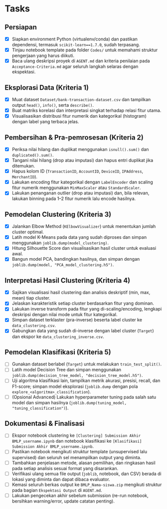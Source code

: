 # Tasks

## Persiapan

- [x] Siapkan environment Python (virtualenv/conda) dan pastikan dependensi, termasuk `scikit-learn==1.7.0`, sudah terpasang.
- [x] Tinjau notebook template pada folder `Codes/` untuk memahami struktur pengerjaan yang harus diikuti.
- [x] Baca ulang deskripsi proyek di `AGENT.md` dan kriteria penilaian pada `Acceptance-Criteria.md` agar seluruh langkah selaras dengan ekspektasi.

## Eksplorasi Data (Kriteria 1)

- [x] Muat dataset `Dataset/bank-transaction-dataset.csv` dan tampilkan output `head()`, `info()`, serta `describe()`.
- [x] Buat matriks korelasi dan interpretasi singkat terhadap relasi fitur utama.
- [x] Visualisasikan distribusi fitur numerik dan kategorikal (histogram) dengan label yang terbaca jelas.

## Pembersihan & Pra-pemrosesan (Kriteria 2)

- [x] Periksa nilai hilang dan duplikat menggunakan `isnull().sum()` dan `duplicated().sum()`.
- [x] Tangani nilai hilang (drop atau imputasi) dan hapus entri duplikat jika ditemukan.
- [x] Hapus kolom ID (`TransactionID`, `AccountID`, `DeviceID`, `IPAddress`, `MerchantID`).
- [x] Lakukan encoding fitur kategorikal dengan `LabelEncoder` dan scaling fitur numerik menggunakan `MinMaxScaler` atau `StandardScaler`.
- [x] Lakukan penanganan outlier (drop atau imputasi) dan, bila relevan, lakukan binning pada 1–2 fitur numerik lalu encode hasilnya.

## Pemodelan Clustering (Kriteria 3)

- [x] Jalankan Elbow Method (`KElbowVisualizer`) untuk menentukan jumlah cluster optimal.
- [x] Latih model K-Means pada data yang sudah diproses dan simpan menggunakan `joblib.dump(model_clustering)`.
- [x] Hitung Silhouette Score dan visualisasikan hasil cluster untuk evaluasi awal.
- [x] Bangun model PCA, bandingkan hasilnya, dan simpan dengan `joblib.dump(model, "PCA_model_clustering.h5")`.

## Interpretasi Hasil Clustering (Kriteria 4)

- [x] Sajikan visualisasi hasil clustering dan analisis deskriptif (min, max, mean) tiap cluster.
- [x] Jelaskan karakteristik setiap cluster berdasarkan fitur yang dominan.
- [x] Lakukan inverse transform pada fitur yang di-scaling/encoding, lengkapi deskripsi dengan nilai mode untuk fitur kategorikal.
- [x] Simpan dataset terklaster (pra-inverse) beserta label cluster ke `data_clustering.csv`.
- [x] Gabungkan data yang sudah di-inverse dengan label cluster (`Target`) dan ekspor ke `data_clustering_inverse.csv`.

## Pemodelan Klasifikasi (Kriteria 5)

- [ ] Gunakan dataset berlabel (`Target`) untuk melakukan `train_test_split()`.
- [ ] Latih model Decision Tree dan simpan menggunakan `joblib.dump(decision_tree_model, "decision_tree_model.h5")`.
- [ ] Uji algoritma klasifikasi lain, tampilkan metrik akurasi, presisi, recall, dan F1-score; simpan model eksplorasi (`joblib.dump` dengan pola `explore_<algoritma>_classification`).
- [ ] (Opsional Advanced) Lakukan hyperparameter tuning pada salah satu model dan simpan hasilnya (`joblib.dump(tuning_model, "tuning_classification")`).

## Dokumentasi & Finalisasi

- [ ] Ekspor notebook clustering ke `[Clustering] Submission Akhir BMLP_username.ipynb` dan notebook klasifikasi ke `[Klasifikasi] Submission Akhir BMLP_username.ipynb`.
- [ ] Pastikan notebook mengikuti struktur template (unsupervised lalu supervised) dan seluruh sel menampilkan output yang diminta.
- [ ] Tambahkan penjelasan metode, alasan pemilihan, dan ringkasan hasil pada setiap analisis sesuai format yang disarankan.
- [ ] Verifikasi ulang semua file output (`joblib`, notebook, dan CSV) berada di lokasi yang diminta dan dapat dibaca evaluator.
- [ ] Kemasi seluruh berkas output ke `BMLP_Nama-siswa.zip` mengikuti struktur pada bagian `Ekspektasi Output` di `AGENT.md`.
- [ ] Lakukan pengecekan akhir sebelum submission (re-run notebook, bersihkan warning/error, update catatan penting).
